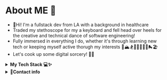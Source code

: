 # About ME 💬
- 👋Hi! I'm a fullstack dev from LA with a background in healthcare
- Traded my stethoscope for my a keyboard and fell head over heels for the creative and technical dance of software engineering!
- Fully immersed in everything I do, whether it's through learning new tech or keeping myself active thorugh my interests 🐶🏔🏂🧘‍♀️🎤🏋️‍♀️🛼🏖
- Let's cook up some digital sorcery! 👩‍🍳

<details>
  <summary><strong>My Tech Stack 💻✨</strong></summary>
  <br/>
    
[![JavaScript](https://img.shields.io/badge/javascript-yellow?style=for-the-badge&logo=javascript&logoColor=white)](https://www.javascript.com/)
[![React](https://img.shields.io/badge/React-20232A?style=for-the-badge&logo=react&logoColor=61DAFB)](https://react.dev/)
[![ReactRouter](https://img.shields.io/badge/React_Router-CA4245?style=for-the-badge&logo=react-router&logoColor=white)](https://reactrouter.com/en/main)
[![Node](https://img.shields.io/badge/-node-339933?style=for-the-badge&logo=node.js&logoColor=white)](https://nodejs.org/en)
![Express](https://img.shields.io/badge/-Express-000000?style=for-the-badge&logo=express&logoColor=white)
![HTML](https://img.shields.io/badge/HTML5-E34F26?style=for-the-badge&logo=html5&logoColor=white)
![CSS](https://img.shields.io/badge/CSS3-1572B6?style=for-the-badge&logo=css3&logoColor=white)
[![PostgreSQL](https://img.shields.io/badge/PostgreSQL-316192?style=for-the-badge&logo=postgresql&logoColor=white)](https://www.postgresql.org/)
[![MongoDB](https://img.shields.io/badge/PostgreSQL-316192?style=for-the-badge&logo=postgresql&logoColor=white](https://img.shields.io/badge/MongoDB-4EA94B?style=for-the-badge&logo=mongodb&logoColor=white))](https://www.mongodb.com/)
![Bcrypt](https://img.shields.io/badge/BCRYPT-grey?style=for-the-badge&logo=letsencrypt)
[![MaterialUI](https://img.shields.io/badge/Material%20UI-007FFF?style=for-the-badge&logo=mui&logoColor=white)](https://mui.com/)
[![ChartJS](https://img.shields.io/badge/Chart%20js-FF6384?style=for-the-badge&logo=chartdotjs&logoColor=white)](https://www.chartjs.org/)
[![ReactTestingLibrary](https://img.shields.io/badge/React_Router-CA4245?style=for-the-badge&logo=react-router&logoColor=white)](https://testing-library.com/)
[![Jest](https://img.shields.io/badge/-jest-C21325?style=for-the-badge&logo=jest&logoColor=white)](https://jestjs.io/)
[![Webpack](https://img.shields.io/badge/Webpack-8DD6F9?style=for-the-badge&logo=Webpack&logoColor=white)](https://webpack.js.org/)
[![Next.js](https://img.shields.io/badge/next%20js-000000?style=for-the-badge&logo=nextdotjs&logoColor=white)](https://nextjs.org/)
[![Vercel](https://img.shields.io/badge/Vercel-000000?style=for-the-badge&logo=vercel&logoColor=white)](https://vercel.com/)
[![Typescript](https://img.shields.io/badge/TypeScript-007ACC?style=for-the-badge&logo=typescript&logoColor=white)](https://www.typescriptlang.org/)
  
</details>

<details>
  <summary><strong>📲Contact info</strong></summary>
  <br/>
  
[![JavaScript](https://img.shields.io/badge/LinkedIn-0077B5?style=for-the-badge&logo=linkedin&logoColor=white)](https://www.linkedin.com/in/charmie-d/)
[![Gmail](https://img.shields.io/badge/Gmail-D14836?style=for-the-badge&logo=gmail&logoColor=white)](https://mail.google.com/mail/u/0/?fs=1&tf=cm&source=mailto&to=charmiedubongco@gmail.com)

</details>

<!--
**charmieduhh/charmieduhh** is a ✨ _special_ ✨ repository because its `README.md` (this file) appears on your GitHub profile.

Here are some ideas to get you started:

- 🔭 I’m currently working on ...
- 🌱 I’m currently learning ...
- 👯 I’m looking to collaborate on ...
- 🤔 I’m looking for help with ...
- 💬 Ask me about ...
- 📫 How to reach me: ...
- 😄 Pronouns: ...
- ⚡ Fun fact: ...
-->
